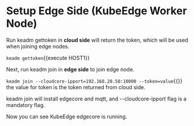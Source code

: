 # Setup Edge Side (KubeEdge Worker Node)

Run keadm gettoken in **cloud side** will return the token, which will be used when joining edge nodes.

`keadm gettoken`{{execute HOST1}}  
  
    
   
Next, run keadm join in **edge side** to join edge node.  
  
`keadm join --cloudcore-ipport=192.168.20.50:10000 --token=value`{{}}  
the value for token is the token returned from cloud side.

keadm join will install edgecore and mqtt, and --cloudcore-ipport flag is a mandatory flag.   
  
   
Now you can see KubeEdge edgecore is running.

